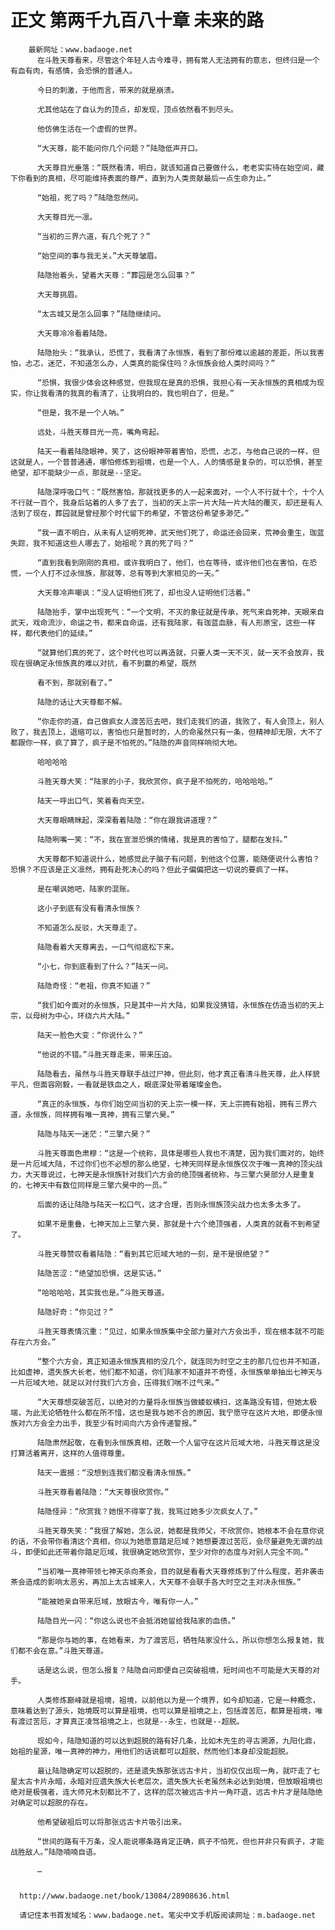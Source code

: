 # 正文 第两千九百八十章 未来的路
        最新网址：www.badaoge.net
          在斗胜天尊看来，尽管这个年轻人古今难寻，拥有常人无法拥有的意志，但终归是一个有血有肉，有感情，会恐惧的普通人。
      
          今日的刺激，于他而言，带来的就是崩溃。
      
          尤其他站在了自认为的顶点，却发现，顶点依然看不到尽头。
      
          他仿佛生活在一个虚假的世界。
      
          “大天尊，能不能问你几个问题？”陆隐低声开口。
      
          大天尊目光垂落：“既然看清，明白，就该知道自己要做什么，老老实实待在始空间，藏下你看到的真相，尽可能维持表面的尊严，直到为人类贡献最后一点生命为止。”
      
          “始祖，死了吗？”陆隐忽然问。
      
          大天尊目光一凛。
      
          “当初的三界六道，有几个死了？”
      
          “始空间的事与我无关。”大天尊皱眉。
      
          陆隐抬着头，望着大天尊：“葬园是怎么回事？”
      
          大天尊挑眉。
      
          “太古城又是怎么回事？”陆隐继续问。
      
          大天尊冷冷看着陆隐。
      
          陆隐抬头：“我承认，恐慌了，我看清了永恒族，看到了那份难以逾越的差距，所以我害怕，忐忑，迷茫，不知道怎么办，人类真的能保住吗？永恒族会给人类时间吗？”
      
          “恐惧，我很少体会这种感觉，但我现在是真的恐惧，我担心有一天永恒族的真相成为现实，你让我看清的我真的看清了，让我明白的，我也明白了，但是。”
      
          “但是，我不是一个人呐。”
      
          远处，斗胜天尊目光一亮，嘴角弯起。
      
          陆天一看着陆隐眼神，笑了，这份眼神带着害怕，恐慌，忐忑，与他自己说的一样，但这就是人，一个普普通通，哪怕修炼到祖境，也是一个人，人的情感是复杂的，可以恐惧，甚至绝望，却不能缺少一点，那就是--坚定。
      
          陆隐深呼吸口气：“既然害怕，那就找更多的人一起来面对，一个人不行就十个，十个人不行就一百个，我身后站着的人多了去了，当初的天上宗一片大陆一片大陆的覆灭，却还是有人活到了现在，葬园就是曾经那个时代留下的希望，不管这份希望多渺茫。”
      
          “我一直不明白，从未有人证明死神，武天他们死了，命运还会回来，荒神会重生，珈蓝失踪，我不知道这些人哪去了，始祖呢？真的死了吗？”
      
          “直到我看到刚刚的真相，或许我明白了，他们，也在等待，或许他们也在害怕，在恐慌，一个人打不过永恒族，那就等，总有等到大家相见的一天。”
      
          大天尊冷声嘲讽：“没人证明他们死了，却也没人证明他们活着。”
      
          陆隐抬手，掌中出现死气：“一个文明，不灭的象征就是传承，死气来自死神，天眼来自武天，戏命流沙，命运之书，都来自命运，还有我陆家，有珈蓝血脉，有人形原宝，这些一样样，都代表他们的延续。”
      
          “就算他们真的死了，这个时代也可以再造就，只要人类一天不灭，就一天不会放弃，我现在很确定永恒族真的难以对抗，看不到赢的希望，既然
      
          看不到，那就别看了。”
      
          陆隐的话让大天尊都不解。
      
          “你走你的道，自己做疯女人渡苦厄去吧，我们走我们的道，我败了，有人会顶上，别人败了，我去顶上，退缩可以，害怕也只是暂时的，人的命虽然只有一条，但精神却无限，大不了都跟你一样，疯了算了，疯子是不怕死的。”陆隐的声音同样响彻大地。
      
          哈哈哈哈
      
          斗胜天尊大笑：“陆家的小子，我欣赏你，疯子是不怕死的，哈哈哈哈。”
      
          陆天一呼出口气，笑着看向天空。
      
          大天尊眼睛眯起，深深看着陆隐：“你在跟我讲道理？”
      
          陆隐咧嘴一笑：“不，我在宣泄恐惧的情绪，我是真的害怕了，腿都在发抖。”
      
          大天尊都不知道说什么，她感觉此子脑子有问题，到他这个位置，能随便说什么害怕？恐惧？不应该是正义凛然，拥有赴死决心的吗？但此子偏偏把这一切说的要疯了一样。
      
          是在嘲讽她吧，陆家的混账。
      
          这小子到底有没有看清永恒族？
      
          不知道怎么反驳，大天尊走了。
      
          陆隐看着大天尊离去，一口气彻底松下来。
      
          “小七，你到底看到了什么？”陆天一问。
      
          陆隐奇怪：“老祖，你真不知道？”
      
          “我们如今面对的永恒族，只是其中一片大陆，如果我没猜错，永恒族在仿造当初的天上宗，以母树为中心，环绕六片大陆。”
      
          陆天一脸色大变：“你说什么？”
      
          “他说的不错。”斗胜天尊走来，带来压迫。
      
          陆隐看去，虽然与斗胜天尊联手战过尸神，但此刻，他才真正看清斗胜天尊，此人样貌平凡，但面容刚毅，一看就是铁血之人，眼底深处带着璀璨金色。
      
          “真正的永恒族，与你们始空间当初的天上宗一模一样，天上宗拥有始祖，拥有三界六道，永恒族，同样拥有唯一真神，拥有三擎六昊。”
      
          陆隐与陆天一迷茫：“三擎六昊？”
      
          斗胜天尊面色肃穆：“这是一个统称，具体是哪些人我也不清楚，因为我们面对的，始终是一片厄域大陆，不过你们也不必想的那么绝望，七神天同样是永恒族仅次于唯一真神的顶尖战力，大天尊说过，七神天是永恒族针对我们六方会的绝顶强者统称，与三擎六昊部分人是重复的，七神天中有数位同样是三擎六昊中的一员。”
      
          后面的话让陆隐与陆天一松口气，这才合理，否则永恒族顶尖战力也太多太多了。
      
          如果不是重叠，七神天加上三擎六昊，那就是十六个绝顶强者，人类真的就看不到希望了。
      
          斗胜天尊赞叹看着陆隐：“看到其它厄域大地的一刻，是不是很绝望？”
      
          陆隐苦涩：“绝望加恐惧，这是实话。”
      
          “哈哈哈哈，其实我也是。”斗胜天尊道。
      
          陆隐好奇：“你见过？”
      
          斗胜天尊表情沉重：“见过，如果永恒族集中全部力量对六方会出手，现在根本就不可能存在六方会。”
      
          “整个六方会，真正知道永恒族真相的没几个，就连同为时空之主的那几位也并不知道，比如虚神，遗失族大长老，他们都不知道，你们陆家不知道并不奇怪，永恒族单单抽出七神天与一片厄域大地，就足以对付我们六方会，压得我们喘不过气来。”
      
          “大天尊想突破苦厄，以绝对的力量将永恒族当做蝼蚁横扫，这条路没有错，但她太极端，为此无论牺牲什么都在所不惜，这也是我与她不合的原因，我宁愿守在这片大地，即便永恒族对六方会全力出手，我至少有时间向六方会传递警报。”
      
          陆隐肃然起敬，在看到永恒族真相，还敢一个人留守在这片厄域大地，斗胜天尊这是没打算活着离开，这样的人值得尊重。
      
          陆天一震撼：“没想到连我们都没看清永恒族。”
      
          斗胜天尊看着陆隐：“大天尊很欣赏你。”
      
          陆隐怪异：“欣赏我？她恨不得宰了我，我骂过她多少次疯女人了。”
      
          斗胜天尊失笑：“我很了解她，怎么说，她都是我师父，不欣赏你，她根本不会在意你说的话，不会带你看清这个真相，你以为她愿意踏足厄域？她想要渡过苦厄，会尽量避免无谓的战斗，即便如此还带着你踏足厄域，我很确定她欣赏你，至少对你的态度与对别人完全不同。”
      
          “当初唯一真神带领七神天杀向茶会，目的就是看看大天尊修炼到了什么程度，若非袭击茶会造成的影响太恶劣，再加上太古城来人，大天尊不会联手各大时空之主对决永恒族。”
      
          “能被她亲自带来厄域，放眼古今，唯有你一人。”
      
          陆隐目光一闪：“你这么说也不会抵消她留给我陆家的血债。”
      
          “那是你与她的事，在她看来，为了渡苦厄，牺牲陆家没什么，所以你想怎么报复她，我们都不会在意。”斗胜天尊道。
      
          话是这么说，但怎么报复？陆隐自问即便自己突破祖境，短时间也不可能是大天尊的对手。
      
          人类修炼巅峰就是祖境，祖境，以前他以为是一个境界，如今却知道，它是一种概念，意味着达到了源头，始境既可以算是祖境，也可以算是祖境之上，包括渡苦厄，都算是祖境，唯有渡过苦厄，才算真正凌驾祖境之上，也就是--永生，也就是--超脱。
      
          现如今，陆隐知道的可以达到超脱的路有好几条，比如木先生的寻古溯源，九阳化鼎，始祖的星源，唯一真神的神力，用他们的话说都可以超脱，然而他们本身却没能超脱。
      
          最让陆隐确定可以超脱的，还是遗失族那张远古卡片，当初仅仅出现一角，就吓走了七星太古卡片永暗，永暗对应遗失族大长老层次，遗失族大长老虽然未必达到始境，但放眼祖境也绝对是极强者，连大师兄木刻都比不了，这样的层次被远古卡片一角吓退，远古卡片才是陆隐绝对确定可以超脱的存在。
      
          他希望破祖后可以将那张远古卡片吸引出来。
      
          “世间的路有千万条，没人能说哪条路肯定正确，疯子不怕死，但也并非只有疯子，才能战胜敌人。”陆隐喃喃自语。
      
          …
      
      
      http://www.badaoge.net/book/13084/28908636.html
      
      请记住本书首发域名：www.badaoge.net。笔尖中文手机版阅读网址：m.badaoge.net